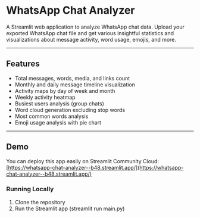 # WhatsApp Chat Analyzer

A Streamlit web application to analyze WhatsApp chat data. Upload your exported WhatsApp chat file and get various insightful statistics and visualizations about message activity, word usage, emojis, and more.

---

## Features

- Total messages, words, media, and links count
- Monthly and daily message timeline visualization
- Activity maps by day of week and month
- Weekly activity heatmap
- Busiest users analysis (group chats)
- Word cloud generation excluding stop words
- Most common words analysis
- Emoji usage analysis with pie chart

---

## Demo

You can deploy this app easily on Streamlit Community Cloud:  
[https://whatsapp-chat-analyzer--b48.streamlit.app/](https://whatsapp-chat-analyzer--b48.streamlit.app/)


### Running Locally
1. Clone the repository
2. Run the Streamlit app (streamlit run main.py)
